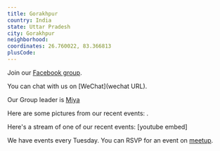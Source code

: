 ```yaml
---
title: Gorakhpur
country: India
state: Uttar Pradesh
city: Gorakhpur
neighborhood: 
coordinates: 26.760022, 83.366813
plusCode:
---
```

Join our [Facebook group](https://www.facebook.com/groups/free.code.camp.gorakhpur).

You can chat with us on [WeChat](wechat URL).

Our Group leader is [Miya](freecodecamp.org/miya)

Here are some pictures from our recent events:
![]().

Here's a stream of one of our recent events:
[youtube embed]

We have events every Tuesday. You can RSVP for an event on [meetup](meetupurl).
